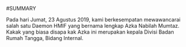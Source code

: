 #SUMMARY

Pada hari Jumat, 23 Agustus 2019, kami berkesempatan mewawancarai salah satu Daemon HMIF yang bernama lengkap Azka Nabilah Mumtaz. Kakak yang biasa disapa kak Azka ini merupakan kepala Divisi Badan Rumah Tangga, Bidang Internal.
